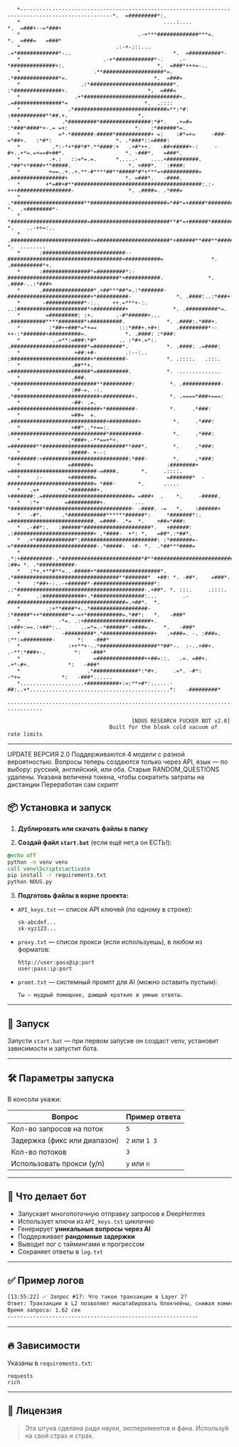 <pre> <code>                                                                                                                            
   *---------------------------------------------------------------------------------------------------*.  =#########*:.      
   *                                             ....:....                                             *.  =###+--=*###+      
   *                                     .-+***#############***=.                                      *.  =###=   =###*      
   *                              .:-+-:::...      .=*#############*-..                                *.  =##########*-      
   *                          .-+*############*-.     .-*##############+:.                             *.  =###*+++=-..       
   *                       .**###################*=.     .*##############*=.                           *.  =###=              
   *                   .:*##########################*.     :*###############+.                         *.  =###=              
   *                 .+*##############################+.    .=###############*=                        *.  .::::              
   *               .*#############################=**:*#:     :###########**##.+.                      *.                     
   *             .*#########*################:*#*.   .+=#=     :*###*####*+-.= =+:                     *.   :*######*=.       
   *            =*-*#######-#####*###########+ =:    :#*=+=     -###-=*##+.   :*#*:                    *. .*###*::=####:      
   *          .*:-*+*##*#*.**####:+   .+#*++.   -##+#####+-:     -#+..+*=.=+==#+##*.                   *. -###*.   =###*.     
   *         .+.:   ::=*=.=.      *.....-    ....+##########.    .*##*+*####+**#####.                  *. +###*.   :####:     
   *         +==..+..+.**-#****##**#####*#*+***=+###########=     .#################+                  *. =###*.   -####.     
   *        +*=##+#**########################################:.:-+++#################-                 *. .####=. .*###=      
   *       .*######################**########################=*##*=+#####*###########*.                *.  .+########*-       
   *       *########################=#########################**#*=+######*###########*.               *.    ..-++=:..        
   *      .#########################+=#######################*+######**###**##########*.               *.  ........           
   *      :##########################--####################################+###########=               *. .##########*+.      
   *      :###############*=#########*:-###################################*+###########.              *. .####-..:*###+      
   *      .################*.+##***##*=.:*#######-##########################+*##########-              *. .####:..:*###+      
   *       -############*-:..    ++.=***+-:.       ..:######################*+##########+              *. .##########*=.      
   *        =#########: :+.       .-#*######+...     .###########****########*+##########.             *. .####:.*###+.       
   *         :*##++###*=*+==       :::*###+.+#+:     .#########*--++-:*#######+##########=.            *. .####: :*###:       
   *          ..=**:=###:*#*       .. :*#+.=*:.      .########################*=#########*.            *. .####: .=####:      
   *                 +##:+#-         .:--:..         :#########################+*#########-            *. .::::.   .:::.      
   *                .##**+.                          =#########################*=##########.           *.  .............      
   *                .###.                           .*##########################**#########:           *. .############-      
   *                :##-=. -:.                      .*###########################+#########+.          *. .====*###+===:      
   *                -##- .=.                        =############################+*#########-          *.     .*###:          
   *                =##=  =.                       .##############################+#########+          *.     .*###:          
   *                +##*..*+==:.                   :##############################*##########-         *.     .*###:          
   *               .*###+.-**==+*+.                =########**##########################**###*.        *.     .*###:          
   *               :#####- +--:                    *########:+###########################:*###-        *.     .*###:          
   *               =######=                       :########+ =###########################-=####.       *.     .::::.          
   *     :-        +#######=                      =#######*  -###########################= *###-       *.      .....          
   *   .=+        .*########+.                    +#######:.=############################= =###+  .    *.     -#####.         
   *   :*+        =##########+.         ...       *##########*###########################- -####. -=   *.    :######+         
   *   -#*.      .*############******######*:     *#######*:. =##########################. =####- .*=  *.    +##=*###:        
   *  .-##*:.   :######*#####################*.   +######:   .:#########################+ .*####-  +*: *.   =##*.:*##*.       
   *  .+*############*:########################: :*#######=-=*##########################-.*#####-  +#- *.  .*##***####=       
   *  .*:+##########-.*#########################*#**###################################+.*######: :##= *. .*###########-      
   *   :*+.+**#**=..-#####+*####################*. .*#################################**#######*  +##: *. -##*.    =###*.     
   *    :*##+-:..-+######*-###################*:    .:*########################################-.+##*. *. :::.     .::::.     
   *     .:#############+.*################:...        .-#####################################=.+##*.  *.                     
   *        .:+**####*+..*##################-            :*#####*++*########*=-=+*###########=.*##*:   *.   -###*             
   *            -*=. .:+#####################+.       :+##+:==.:+##*:..      ..=*=.-*######*-+###=.    *.   -###*             
   *             -#########*.*################+   .+###=. -. :###=.              :**:=#########-       *:   -###*             
   *               :++**+-..*##################**##*-.  :-..+##+.                 .-**:*###+-.         *:   -###*             
   *                       =###############++##=::.   .=. =##+.                     .+*-#+.            *:   -###*             
   *                     .*##############*:*#+.     .=*. -#*:                         -*+=             *:   -###*......       
   *....................+##########+:=:**+#*:......-##:..+*............................................*:   -#########*       
   ......................................................................................................   ...........       

                                       [NOUS RESEARCH FUCKER BOT v2.0]
                                Built for the bleak cold vacuum of rate limits</code> </pre>
---
UPDATE ВЕРСИЯ 2.0
Поддерживаются 4 модели с разной вероятностью.
Вопросы теперь создаются только через API, язык — по выбору: русский, английский, или оба.
Старые RANDOM_QUESTIONS удалены.
Указана величена токена, чтобы сократить затраты на дистанции
Переработан сам скрипт

## 📦 Установка и запуск

1. **Дублировать или скачать файлы в папку**

2. **Создай файл `start.bat`** (если ещё нет,а он ЕСТЬ!):

```bat
@echo off
python -m venv venv
call venv\Scripts\activate
pip install -r requirements.txt
python NOUS.py
```

3. **Подготовь файлы в корне проекта:**

* `API_keys.txt` — список API ключей (по одному в строке):

  ```
  sk-abcdef...
  sk-xyz123...
  ```

* `proxy.txt` — список прокси (если используешь), в любом из форматов:

  ```
  http://user:pass@ip:port
  user:pass:ip:port
  ```

* `promt.txt` — системный промпт для AI (можно оставить пустым):

  ```
  Ты — мудрый помощник, дающий краткие и умные ответы.
  ```

---

## 🚀 Запуск

Запусти `start.bat` — при первом запуске он создаст venv, установит зависимости и запустит бота.

---

## 🛠️ Параметры запуска

В консоли укажи:

| Вопрос                       | Пример ответа |
| ---------------------------- | ------------- |
| Кол-во запросов на поток     | `5`           |
| Задержка (фикс или диапазон) | `2` или `1 3` |
| Кол-во потоков               | `3`           |
| Использовать прокси (y/n)    | `y` или `n`   |

---

## 📑 Что делает бот

* Запускает многопоточную отправку запросов к DeepHermes
* Использует ключи из `API_keys.txt` циклично
* Генерирует **уникальные вопросы через AI**
* Поддерживает **рандомные задержки**
* Выводит лог с таймингами и прогрессом
* Сохраняет ответы в `log.txt`

---

## ✅ Пример логов

```txt
[13:55:22] ✅ Запрос #17: Что такое транзакции в Layer 2?
Ответ: Транзакции в L2 позволяют масштабировать блокчейны, снижая комиссии.
Время запроса: 1.62 сек
------------------------------------------------------------
```

---

## 🔥 Зависимости

Указаны в `requirements.txt`:

```
requests
rich
```

---

## 🧬 Лицензия

> Эта штука сделана ради науки, экспериментов и фана.
> Используй на свой страх и страх.
